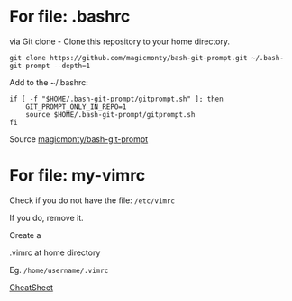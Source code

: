# For file: .bashrc

via Git clone - Clone this repository to your home directory.
~~~
git clone https://github.com/magicmonty/bash-git-prompt.git ~/.bash-git-prompt --depth=1
~~~
Add to the ~/.bashrc:

~~~
if [ -f "$HOME/.bash-git-prompt/gitprompt.sh" ]; then
    GIT_PROMPT_ONLY_IN_REPO=1
    source $HOME/.bash-git-prompt/gitprompt.sh
fi
~~~
Source [magicmonty/bash-git-prompt](https://github.com/magicmonty/bash-git-prompt#via-git-clone)


# For file: my-vimrc

Check if you do not have the file:
`/etc/vimrc`

If you do, remove it.

Create a 

.vimrc at home directory

Eg. `/home/username/.vimrc`

[CheatSheet](http://rogerdudler.github.io/git-guide/)
